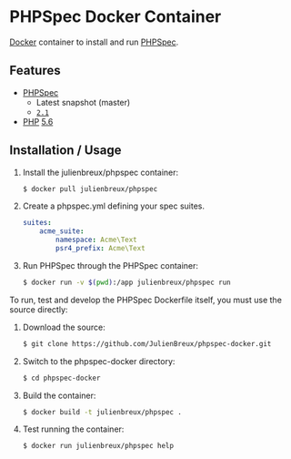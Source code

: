 # PHPSpec Docker Container

[Docker](https://www.docker.com) container to install and run [PHPSpec](https://www.phpspec.net/).

## Features

* [PHPSpec](https://www.phpspec.net/)
  * Latest snapshot (master)
  * [`2.1`](https://github.com/phpspec/phpspec/blob/2.1.1/CHANGES.md)
* [PHP](http://php.net) [5.6](http://php.net/ChangeLog-5.php)

## Installation / Usage

1. Install the julienbreux/phpspec container:

    ``` sh
	$ docker pull julienbreux/phpspec
	```

2. Create a phpspec.yml defining your spec suites.

    ``` yml
	suites:
		acme_suite:
	    	namespace: Acme\Text
    		psr4_prefix: Acme\Text
    ```

3. Run PHPSpec through the PHPSpec container:

    ``` sh
	$ docker run -v $(pwd):/app julienbreux/phpspec run
    ```

To run, test and develop the PHPSpec Dockerfile itself, you must use the source directly:

1. Download the source:

    ``` sh
	$ git clone https://github.com/JulienBreux/phpspec-docker.git
    ```

2. Switch to the phpspec-docker directory:

    ``` sh
	$ cd phpspec-docker
    ```

3. Build the container:

    ``` sh
	$ docker build -t julienbreux/phpspec .
    ```

4. Test running the container:

    ``` sh
	$ docker run julienbreux/phpspec help
	```
